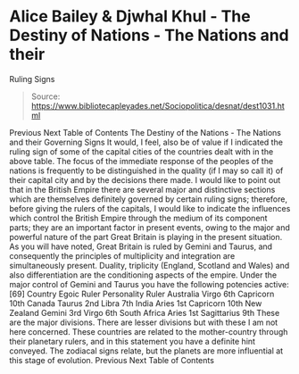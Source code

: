 # Alice Bailey & Djwhal Khul - The Destiny of Nations - The Nations and their
Ruling Signs

> Source: https://www.bibliotecapleyades.net/Sociopolitica/desnat/dest1031.html

Previous
Next
Table of Contents
The Destiny of the Nations - The Nations and their Governing Signs
It would, I feel, also be of value if I indicated the ruling sign of some of the capital cities of the countries dealt with in the above table. The focus of the immediate response of the peoples of the nations is frequently to be distinguished in
the quality
(if I may so call it) of their capital city and by the decisions there made. I would like to point out that in the British Empire there are several major and distinctive sections which are themselves definitely governed by certain ruling signs; therefore, before giving the rulers of the capitals, I would like to indicate the influences which control the British Empire through the medium of its component parts; they are an important factor in present events, owing to the major and powerful nature of the part Great Britain is playing in the present situation. As you will have noted, Great Britain is ruled by Gemini and Taurus, and consequently the principles of multiplicity and integration are simultaneously present. Duality, triplicity (England, Scotland and Wales) and also differentiation are the conditioning aspects of the empire. Under the major control of Gemini and Taurus you have the following potencies active:
[69]
Country
Egoic Ruler
Personality Ruler
Australia
Virgo
6th
Capricorn
10th
Canada
Taurus
2nd
Libra
7th
India
Aries
1st
Capricorn
10th
New Zealand
Gemini
3rd
Virgo
6th
South Africa
Aries
1st
Sagittarius
9th
These are the major divisions. There are lesser divisions but with these I am not here concerned. These countries are related to the mother-country through their planetary rulers, and in this statement you have a definite hint conveyed. The zodiacal signs relate, but the planets are more influential at this stage of evolution.
Previous
Next
Table of Contents
